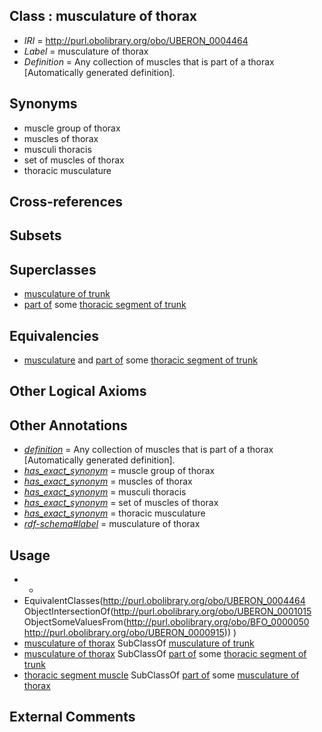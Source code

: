 
## Class : musculature of thorax

 * *IRI* = http://purl.obolibrary.org/obo/UBERON_0004464
 * *Label* = musculature of thorax
 * *Definition* = Any collection of muscles that is part of a thorax [Automatically generated definition].

## Synonyms

 * muscle group of thorax
 * muscles of thorax
 * musculi thoracis
 * set of muscles of thorax
 * thoracic musculature

## Cross-references


## Subsets


## Superclasses

 * [musculature of trunk](../../UBERON/79/UBERON_0004479.md)
 * [part of](../../BFO/50/BFO_0000050.md) some [thoracic segment of trunk](../../UBERON/15/UBERON_0000915.md)

## Equivalencies

 * [musculature](../../UBERON/15/UBERON_0001015.md) and [part of](../../BFO/50/BFO_0000050.md) some [thoracic segment of trunk](../../UBERON/15/UBERON_0000915.md)

## Other Logical Axioms


## Other Annotations

 * *[definition](../../IAO/15/IAO_0000115.md)* = Any collection of muscles that is part of a thorax [Automatically generated definition].
 * *[has_exact_synonym](../../ym/oboInOwl#hasExactSynonym.md)* = muscle group of thorax
 * *[has_exact_synonym](../../ym/oboInOwl#hasExactSynonym.md)* = muscles of thorax
 * *[has_exact_synonym](../../ym/oboInOwl#hasExactSynonym.md)* = musculi thoracis
 * *[has_exact_synonym](../../ym/oboInOwl#hasExactSynonym.md)* = set of muscles of thorax
 * *[has_exact_synonym](../../ym/oboInOwl#hasExactSynonym.md)* = thoracic musculature
 * *[rdf-schema#label](../../el/rdf-schema#label.md)* = musculature of thorax

## Usage

 * -
 * EquivalentClasses(<http://purl.obolibrary.org/obo/UBERON_0004464> ObjectIntersectionOf(<http://purl.obolibrary.org/obo/UBERON_0001015> ObjectSomeValuesFrom(<http://purl.obolibrary.org/obo/BFO_0000050> <http://purl.obolibrary.org/obo/UBERON_0000915>)) )
 * [musculature of thorax](../../UBERON/64/UBERON_0004464.md) SubClassOf [musculature of trunk](../../UBERON/79/UBERON_0004479.md)
 * [musculature of thorax](../../UBERON/64/UBERON_0004464.md) SubClassOf [part of](../../BFO/50/BFO_0000050.md) some [thoracic segment of trunk](../../UBERON/15/UBERON_0000915.md)
 * [thoracic segment muscle](../../UBERON/30/UBERON_0003830.md) SubClassOf [part of](../../BFO/50/BFO_0000050.md) some [musculature of thorax](../../UBERON/64/UBERON_0004464.md)

## External Comments

